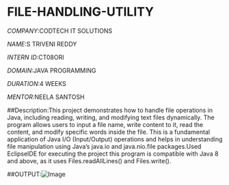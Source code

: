 # FILE-HANDLING-UTILITY

*COMPANY*:CODTECH IT SOLUTIONS

*NAME*:S TRIVENI REDDY

*INTERN ID*:CT08ORI

*DOMAIN*:JAVA PROGRAMMING

*DURATION*:4 WEEKS

*MENTOR*:NEELA SANTOSH

##Description:This project demonstrates how to handle file operations in Java, including reading, writing, and modifying text files dynamically. The program allows users to input a file name, write content to it, read the content, and modify specific words inside the file. This is a fundamental application of Java I/O (Input/Output) operations and helps in understanding file manipulation using Java’s java.io and java.nio.file packages.Used EclipseIDE for executing the project this program is compatible with Java 8 and above, as it uses Files.readAllLines() and Files.write().


##OUTPUT:![Image](https://github.com/user-attachments/assets/462e7d2e-93b0-4a9d-b74e-57913da42e91)
